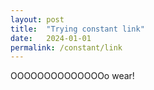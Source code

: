 ```yaml
---
layout: post
title:  "Trying constant link"
date:   2024-01-01
permalink: /constant/link
---
```



OOOOOOOOOOOOOOo wear!